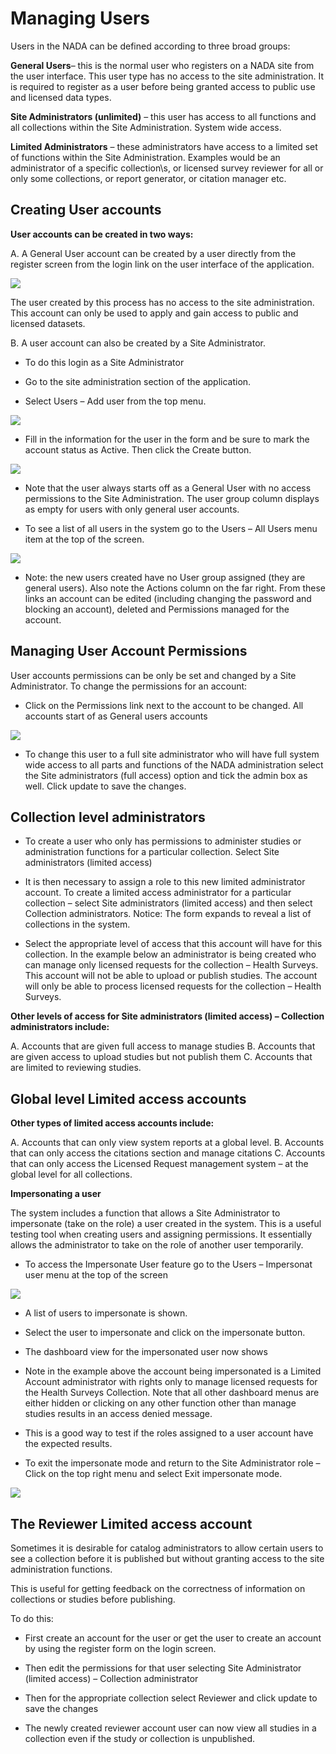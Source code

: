 # Managing Users

Users in the NADA can be defined according to three broad groups:

**General Users**– this is the normal user who registers on a NADA site from the user interface. This user type has no access to the site administration. It is required to register as a user before being granted access to public use and licensed data types.

**Site Administrators (unlimited)** – this user has access to all functions and all collections within the Site Administration. System wide access.

**Limited Administrators** – these administrators have access to a limited set of functions within the Site Administration. Examples would be an administrator of a specific collection\s, or licensed survey reviewer for all or only some collections, or report generator, or citation manager etc.
 

## Creating User accounts

**User accounts can be created in two ways:** 

A.	A General User account can be created by a user directly from the register screen from the login link on the user interface of the application.
 
![](~@imageBase/images/register.png) 

The user created by this process has no access to the site administration. This account can only be used to apply and gain access to public and licensed datasets.

B.	A user account can also be created by a Site Administrator. 

* To do this login as a Site Administrator

* Go to the site administration section of the application.

*	Select Users – Add user from the top menu.

![](~@imageBase/images/register.png) 

*	Fill in the information for the user in the form and be sure to mark the account status as Active. Then click the Create button.
 
![](~@imageBase/images/create-new-user.png) 

*	Note that the user always starts off as a General User with no access permissions to the Site Administration. The user group column displays as empty for users with only general user accounts.

*	To see a list of all users in the system go to the Users – All Users menu item at the top of the screen.

![](~@imageBase/images/user-list.png) 

*	Note: the new users created have no User group assigned (they are general users). Also note the Actions column on the far right. From these links an account can be edited (including changing the password and blocking an account), deleted and Permissions managed for the account.  


## Managing User Account Permissions

User accounts permissions can be only be set and changed by a Site Administrator. To change the permissions for an account:

*	Click on the Permissions link next to the account to be changed. All accounts start of as General users accounts
 
![](/images/edit-user-permissions.png) 

*	To change this user to a full site administrator who will have full system wide access to all parts and functions of the NADA administration select the Site administrators (full access) option and tick the admin box as well. Click update to save the changes.
 

## Collection level administrators

*	To create a user who only has permissions to administer studies or administration functions for a particular collection. Select Site administrators (limited access)
 

*	It is then necessary to assign a role to this new limited administrator account. To create a limited access administrator for a particular collection – select Site administrators (limited access) and then select Collection administrators. Notice: The form expands to reveal a list of collections in the system. 

*	Select the appropriate level of access that this account will have for this collection. In the example below an administrator is being created who can manage only licensed requests for the collection – Health Surveys. This account will not be able to upload or publish studies. The account will only be able to process licensed requests for the collection – Health Surveys.

**Other levels of access for Site administrators (limited access) – Collection administrators include:**

A. Accounts that are given full access to manage studies
B. Accounts that are given access to upload studies but not publish them 
C. Accounts that are limited to reviewing studies.
 

## Global level Limited access accounts

**Other types of limited access accounts include:**

A. Accounts that can only view system reports at a global level.
B. Accounts that can only access the citations section and manage citations
C. Accounts that can only access the Licensed Request management system – at the global level for all collections.
 

**Impersonating a user**

The system includes a function that allows a Site Administrator to impersonate (take on the role) a user created in the system. This is a useful testing tool when creating users and assigning permissions. It essentially allows the administrator to take on the role of another user temporarily.

*	To access the Impersonate User feature go to the Users – Impersonat user menu at the top of the screen
 
![](~@imageBase/images/impersonating-user.png)

*	A list of users to impersonate is shown. 


*	Select the user to impersonate and click on the impersonate button.

*	The dashboard view for the impersonated user now shows
 
* Note in the example above the account being impersonated is a Limited Account administrator with rights only to manage licensed requests for the Health Surveys Collection. Note that all other dashboard menus are either hidden or clicking on any other function other than manage studies results in an access denied message. 

*	This is a good way to test if the roles assigned to a user account have the expected results.

*	To exit the impersonate mode and return to the Site Administrator role – Click on the top right menu and select Exit impersonate mode.
 
![](~@imageBase/images/exit-impersonating-mode.png)


## The Reviewer Limited access account

Sometimes it is desirable for catalog administrators to allow certain users to see a collection before it is published but without granting access to the site administration functions. 

This is useful for getting feedback on the correctness of information on collections or studies before publishing.

To do this:

*	First create an account for the user or get the user to create an account by using the register form on the login screen.

*	Then edit the permissions for that user selecting Site Administrator (limited access) – Collection administrator

*	Then for the appropriate collection select Reviewer and  click update to save the changes

*	The newly created reviewer account user can now view all studies in a collection even if the study or collection is unpublished. 
